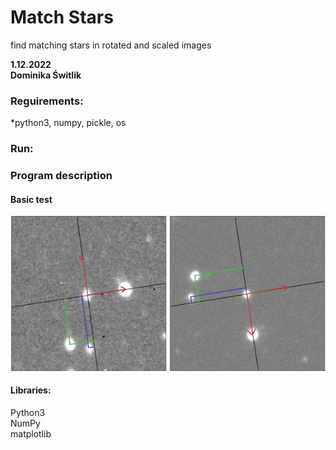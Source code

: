# Match Stars
find matching stars in rotated and scaled images

**1.12.2022**  
**Dominika Świtlik** 

### Reguirements:
*python3, numpy, pickle, os  

### Run:


### Program description

#### Basic test


<img src="IMG/A1.png" alt="drawing" width="250"/>

<img src="IMG/B1.png" alt="drawing" width="250"/>




#### Libraries:

Python3    
NumPy  
matplotlib  


